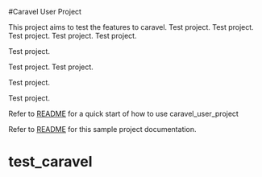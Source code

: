 #Caravel User Project

This project aims to test the features to caravel.
Test project.
Test project.
Test project.
Test project.
Test project.


Test project.



Test project.
Test project.


Test project.

Test project.

Refer to [README](docs/source/quickstart.rst) for a quick start of how to use caravel_user_project

Refer to [README](docs/source/index.rst) for this sample project documentation. 
# test_caravel
